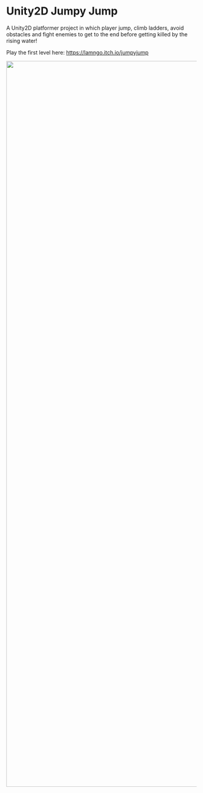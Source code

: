 # Unity2D Jumpy Jump
A Unity2D platformer project in which player jump, climb ladders, avoid obstacles and fight enemies to get to the end before getting killed by the rising water!

Play the first level here: https://lamngo.itch.io/jumpyjump

<p align="center">
  <img src="https://github.com/ngol0/unity-platformer2D/blob/main/cover-image.png" width="1920">
</p>
